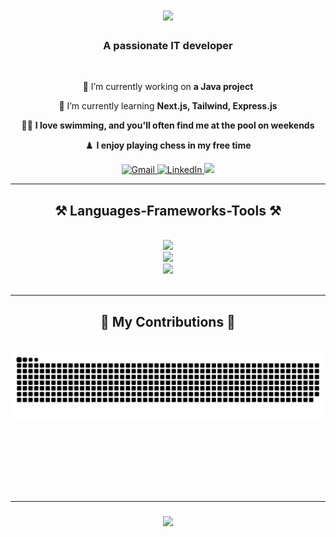 <h1 align="center">
    <img src="https://readme-typing-svg.herokuapp.com/?font=Righteous&size=35&center=true&vCenter=true&width=500&height=70&duration=4000&color=3BD474&lines=Hi+There!+👋;+I'm+Massoud+Shams!;" />
</h1>

<h3 align="center">A passionate IT developer</h3>

<br/>

<div align="center">
 
  🔭 I’m currently working on **a Java project**

  🌱 I’m currently learning **Next.js, Tailwind, Express.js**

  🏊‍♂️ **I love swimming, and you'll often find me at the pool on weekends**

  ♟️ **I enjoy playing chess in my free time**
            
 </div>
 
<div align="center"> 
  <a href="mailto:massoud.shams.2016@gmail.com">
    <img src="https://img.shields.io/badge/Gmail-333333?style=for-the-badge&logo=gmail&logoColor=red" alt="Gmail" />
  </a>
  <a href="https://www.linkedin.com/in/massoud-shams96/" target="_blank">
    <img src="https://img.shields.io/badge/LinkedIn-0077B5?style=for-the-badge&logo=linkedin&logoColor=white" alt="LinkedIn" />
  </a>
  <a href="https://massoud-portfolio-dun.vercel.app/" target="_blank">
     <img src="https://img.shields.io/badge/Portfolio-FF5722?style=for-the-badge&logo=todoist&logoColor=white" target="Portfolio" />
  </a>
</div>

 <hr/>
 
<h2 align="center">⚒️ Languages-Frameworks-Tools ⚒️</h2>
<br/>
<div align="center">
    <img src="https://skillicons.dev/icons?i=html,css,javascript,php,python,java,c" /><br>
    <img src="https://skillicons.dev/icons?i=nodejs,express,nextjs,react,bootstrap,tailwind,sass,symfony,laravel" /><br>
    <img src="https://skillicons.dev/icons?i=vscode,github,mysql,figma,git,typescript,linux,docker,postman" /><br>
</div>

<br/>
<hr/>

<div align="center">
  <h2>🐍 My Contributions 🐍</h2>
  <br>
  <img alt="snake eating my contributions" src="https://raw.githubusercontent.com/Massoud5/Massoud5/output/github-contribution-grid-snake-dark.svg" />

  <br/><br/><br/>
</div>

<br/><br/>
<hr/>

<h3 align="center">
    <img src="https://readme-typing-svg.herokuapp.com/?font=Righteous&size=25&center=true&vCenter=true&width=500&height=70&duration=4000&lines=Thanks+for+visiting!+✌️;+Shoot+me+a+message+on+Linkedin!;I'm+always+down+to+collab+:)">
</h3>